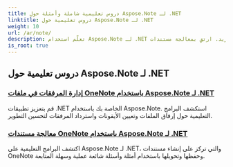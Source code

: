 ```yaml
---
title: دروس تعليمية شاملة وأمثلة حول Aspose.Note لـ .NET
linktitle: دروس تعليمية حول Aspose.Note لـ .NET
weight: 10
url: /ar/note/
description: تعلّم استخدام Aspose.Note لـ .NET من خلال دروس تعليمية شاملة. انغمس في المرفقات والارتباطات التشعبية والصور والمزيد. ارتقِ بمعالجة مستندات OneNote لديك.
is_root: true
---
```

## دروس تعليمية حول Aspose.Note لـ .NET 
### [إدارة المرفقات في ملفات OneNote باستخدام Aspose.Note لـ .NET](./manage-attachments/)
قم بتعزيز تطبيقات .NET الخاصة بك باستخدام Aspose.Note. استكشف البرامج التعليمية حول إرفاق الملفات وتعيين الأيقونات واسترداد المرفقات لتحسين التطوير.
### [ معالجة مستندات OneNote باستخدام Aspose.Note لـ .NET](./one-note-document-manipulation/)
اكتشف البرامج التعليمية على Aspose.Note لـ .NET، والتي تركز على إنشاء مستندات OneNote وحفظها وتحويلها باستخدام أمثلة وأسئلة شائعة عملية وسهلة المتابعة.